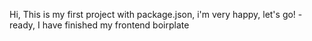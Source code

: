 Hi, This is my first project with package.json, i'm very happy, let's go!
-ready, I have finished my frontend boirplate